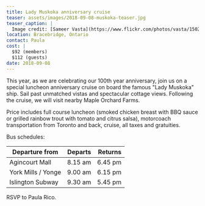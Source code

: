```yaml
---
title: Lady Muskoka anniversary cruise
teaser: assets/images/2018-09-08-muskoka-teaser.jpg
teaser_caption: |
  Image credit: [Sameer Vasta](https://www.flickr.com/photos/vasta/15022729431/)
location: Bracebridge, Ontario
contact: Paula
cost: |
  $92 (members)
  $112 (guests)
date: 2018-09-08
---
```


This year, as we are celebrating our 100th year anniversary, join us on a
special luncheon anniversary cruise on board the famous "Lady Muskoka" ship.
Sail past unmatched vistas and spectacular cottage views. Following the cruise,
we will visit nearby Maple Orchard Farms.

Price includes full course luncheon (smoked chicken breast with BBQ sauce or
grilled rainbow trout with tomato and citrus salsa), motorcoach transportation
from Toronto and back, cruise, all taxes and gratuities.

Bus schedules:

| Departure from     | Departs | Returns |
| ------------------ | ------: | ------: |
| Agincourt Mall     | 8.15 am | 6.45 pm |
| York Mills / Yonge | 9.00 am | 6.15 pm |
| Islington Subway   | 9.30 am | 5.45 pm |

RSVP to Paula Rico.
